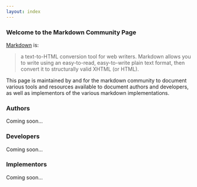 ```yaml
---
layout: index
---
```

### Welcome to the Markdown Community Page
[Markdown][1] is:

> a text-to-HTML conversion tool for web writers. Markdown allows you to
> write using an easy-to-read, easy-to-write plain text format, then
> convert it to structurally valid XHTML (or HTML).

This page is maintained by and for the markdown community to document various
tools and resources available to document authors and developers, as well as
implementors of the various markdown implementations.

### Authors
Coming soon...

### Developers
Coming soon...

### Implementors
Coming soon...


[1]: http://daringfireball.net/projects/markdown/
